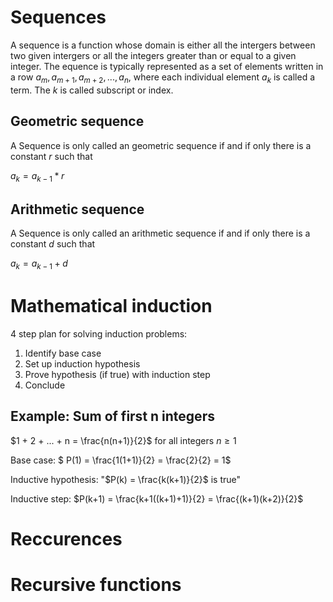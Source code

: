 # Sequences

A sequence is a function whose domain is either all the intergers between two given intergers or all the integers greater than or equal to a given integer. The equence is typically represented as a set of elements written in a row $a_{m}, a_{m+1}, a_{m+2},..., a_{n}$, where each individual element $a_{k}$ is called a term. The $k$ is called subscript or index.

## Geometric sequence

A Sequence is only called an geometric sequence if and if only there is a constant $r$ such that

$a_{k} = a_{k-1} * r$

## Arithmetic sequence

A Sequence is only called an arithmetic sequence if and if only there is a constant $d$ such that

$a_{k} = a_{k-1} + d$


# Mathematical induction

4 step plan for solving induction problems:

1. Identify base case
2. Set up induction hypothesis
3. Prove hypothesis (if true) with induction step
4. Conclude

## Example: Sum of first n integers

$1 + 2 + ... + n = \frac{n(n+1)}{2}$ for all integers $n \geq 1$

Base case: $ P(1) = \frac{1(1+1)}{2} = \frac{2}{2} = 1$

Inductive hypothesis: "$P(k) = \frac{k(k+1)}{2}$ is true"

Inductive step: $P(k+1) = \frac{k+1((k+1)+1)}{2} = \frac{(k+1)(k+2)}{2}$

# Reccurences

# Recursive functions
